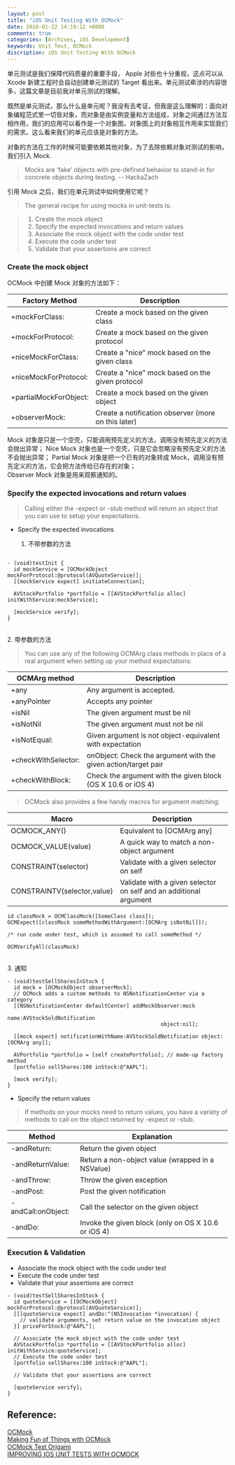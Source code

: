 ```yaml
---
layout: post
title: "iOS Unit Testing With OCMock"
date: 2016-01-22 14:19:12 +0800
comments: true
categories: [Archives, iOS Development]
keywords: Unit Test, OCMock
discription: iOS Unit Testing With OCMock
---
```


单元测试是我们保障代码质量的重要手段， Apple 对些也十分重视，这点可以从 Xcode 新建工程时会自动创建单元测试的 Target 看出来。单元测试牵涉的内容很多，这篇文章是目前我对单元测试的理解。  

既然是单元测试，那么什么是单元呢？我没有去考证，但我是这么理解的：面向对象编程范式里一切皆对象，而对象是由实例变量和方法组成，对象之间通过方法互相作用，我们的应用可以看作是一个对象图，对象图上的对象相互作用来实现我们的需求。这么看来我们的单元应该是对象的方法。

对象的方法在工作的时候可能要依赖其他对象，为了去除依赖对象对测试的影响，我们引入 Mock.  

> Mocks are ‘fake’ objects with pre-defined behavior to stand-in for concrete objects during testing. -- HackaZach

引用 Mock 之后，我们在单元测试中如何使用它呢？

> The general recipe for using mocks in unit-tests is:

> 1. Create the mock object
> 2. Specify the expected invocations and return values
> 3. Associate the mock object with the code under test
> 4. Execute the code under test
> 5. Validate that your assertions are correct
<!-- more -->
### Create the mock object

OCMock 中创建 Mock 对象的方法如下：  

| Factory Method | Description |
| -------------- | ----------- |
| +mockForClass: | Create a mock based on the given class |
| +mockForProtocol: | Create a mock based on the given protocol |
| +niceMockForClass: | Create a "nice" mock based on the given class |
| +niceMockForProtocol: | Create a "nice" mock based on the given protocol |
| +partialMockForObject: | Create a mock based on the given object |
| +observerMock: | Create a notification observer (more on this later) |

Mock 对象是只是一个空壳，只能调用预先定义的方法，调用没有预先定义的方法会抛出异常；
Nice Mock 对象也是一个空壳，只是它会忽略没有预先定义的方法不会抛出异常；
Partial Mock 对象是把一个已有的对象转成 Mock，调用没有预先定义的方法，它会把方法传给已存在的对象；  
Observer Mock 对象是用来观察通知的。

### Specify the expected invocations and return values

> Calling either the -expect or -stub method will return an object that you can use to setup your expectations.

* Specify the expected invocations

	1. 不带参数的方法

```

- (void)testInit {
  id mockService = [OCMockObject mockForProtocol:@protocol(AVQuoteService)];
  [[mockService expect] initiateConnection];
  
  AVStockPortfolio *portfolio = [[AVStockPortfolio alloc] initWithService:mockService];
  
  [mockService verify];
}
```
</br>
	2. 带参数的方法

> You can use any of the following OCMArg class methods in place of a real argument when setting up your method expectations:


| OCMArg method | Description |
| ------------- | ----------- |
| +any | Any argument is accepted. |
| +anyPointer | Accepts any pointer |
| +isNil	 | The given argument must be nil |
| +isNotNil	 | The given argument must not be nil |
| +isNotEqual:	 | Given argument is not object-equivalent with expectation |
| +checkWithSelector: | onObject:	Check the argument with the given action/target pair |
| +checkWithBlock: | Check the argument with the given block (OS X 10.6 or iOS 4) |

> OCMock also provides a few handy macros for argument matching:

| Macro | Description |
| ----- | ----------- |
| OCMOCK_ANY()	 | Equivalent to [OCMArg any] |
| OCMOCK_VALUE(value) | A quick way to match a non-object argument |
| CONSTRAINT(selector) | Validate with a given selector on self |
| CONSTRAINTV(selector,value) | 	Validate with a given selector on self and an additional argument |

```
id classMock = OCMClassMock([SomeClass class]);
OCMExpect([classMock someMethodWithArgument:[OCMArg isNotNil]]);

/* run code under test, which is assumed to call someMethod */

OCMVerifyAll(classMock)
```
</br>
	3. 通知

```
- (void)testSellSharesInStock {
  id mock = [OCMockObject observerMock];
  // OCMock adds a custom methods to NSNotificationCenter via a category
  [[NSNotificationCenter defaultCenter] addMockObserver:mock
                                                   name:AVStockSoldNotification
                                                 object:nil];
                                               
  [[mock expect] notificationWithName:AVStockSoldNotification object:[OCMArg any]];

  AVPortfolio *portfolio = [self createPortfolio]; // made-up factory method
  [portfolio sellShares:100 inStock:@"AAPL"];

  [mock verify];
}
```

* Specify the return values

> If methods on your mocks need to return values, you have a variety of methods to call on the object returned by -expect or -stub. 

| Method | Explanation |
| ------ | ----------- |
| -andReturn: | Return the given object |
| -andReturnValue: | Return a non-object value (wrapped in a NSValue) |
| -andThrow: | Throw the given exception |
| -andPost: | 	Post the given notification |
| -andCall:onObject: | Call the selector on the given object |
| -andDo: | Invoke the given block (only on OS X 10.6 or iOS 4) |


### Execution & Validation

* Associate the mock object with the code under test
* Execute the code under test
* Validate that your assertions are correct

```
- (void)testSellSharesInStock {
  id quoteService = [[OCMockObject] mockForProtocol:@protocol(AVQuoteService)];
  [[[quoteService expect] andDo:^(NSInvocation *invocation) {
    // validate arguments, set return value on the invocation object
  }] priceForStock:@"AAPL"];
  
  // Associate the mock object with the code under test
  AVStockPortfolio *portfolio = [[AVStockPortfolio alloc] initWithService:quoteService];
  // Execute the code under test
  [portfolio sellShares:100 inStock:@"AAPL"];
  
  // Validate that your assertions are correct
  
  [quoteService verify];
}
```

## Reference:
[OCMock](http://ocmock.org)  
[Making Fun of Things with OCMock](http://www.archive.alexvollmer.com/posts/2010/06/28/making-fun-of-things-with-ocmock/)  
[OCMock Test Origami](http://hackazach.net/code/2014/03/03/effective-testing-with-ocmock/)  
[IMPROVING IOS UNIT TESTS WITH OCMOCK](http://engineering.aweber.com/improving-ios-unit-tests-with-ocmock/)  

